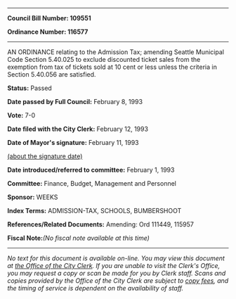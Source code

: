 

********

**Council Bill Number: 109551**
   
**Ordinance Number: 116577**
********

 AN ORDINANCE relating to the Admission Tax; amending Seattle Municipal Code Section 5.40.025 to exclude discounted ticket sales from the exemption from tax of tickets sold at 10 cent or less unless the criteria in Section 5.40.056 are satisfied.

**Status:** Passed
   
**Date passed by Full Council:** February 8, 1993
   
**Vote:** 7-0
   
**Date filed with the City Clerk:** February 12, 1993
   
**Date of Mayor's signature:** February 11, 1993
   
[(about the signature date)](/~public/approvaldate.htm)
   
   
   
**Date introduced/referred to committee:** February 1, 1993
   
**Committee:** Finance, Budget, Management and Personnel
   
**Sponsor:** WEEKS
   
   
**Index Terms:** ADMISSION-TAX, SCHOOLS, BUMBERSHOOT

**References/Related Documents:** Amending: Ord 111449, 115957

**Fiscal Note:**_(No fiscal note available at this time)_
********

_No text for this document is available on-line. You may view this document at [the Office of the City Clerk](http://www.seattle.gov/leg/clerk/contactUs.htm). If you are unable to visit the Clerk's Office, you may request a copy or scan be made for you by Clerk staff. Scans and copies provided by the Office of the City Clerk are subject to [copy fees](http://clerk.seattle.gov/~public/clerkfees.htm), and the timing of service is dependent on the availability of staff._

